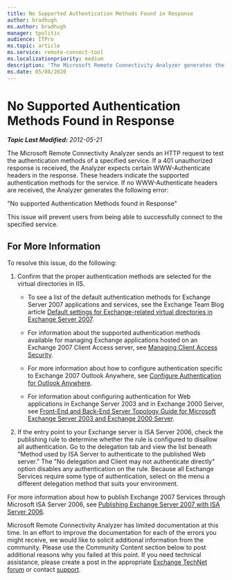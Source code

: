 ```yaml
---
title: No Supported Authentication Methods Found in Response
author: bradhugh
ms.author: bradhugh
manager: tpolitis
audience: ITPro 
ms.topic: article 
ms.service: remote-connect-tool
ms.localizationpriority: medium
description: 'The Microsoft Remote Connectivity Analyzer generates the following error: "No supported Authentication Methods found in Response"'
ms.date: 05/08/2020
---
```


# No Supported Authentication Methods Found in Response


_**Topic Last Modified:** 2012-05-21_

The Microsoft Remote Connectivity Analyzer sends an HTTP request to test the authentication methods of a specified service. If a 401 unauthorized response is received, the Analyzer expects certain WWW-Authenticate headers in the response. These headers indicate the supported authentication methods for the service. If no WWW-Authenticate headers are received, the Analyzer generates the following error:

"No supported Authentication Methods found in Response"

This issue will prevent users from being able to successfully connect to the specified service.

<div>

## For More Information

To resolve this issue, do the following:

1.  Confirm that the proper authentication methods are selected for the virtual directories in IIS.
    
      - To see a list of the default authentication methods for Exchange Server 2007 applications and services, see the Exchange Team Blog article [Default settings for Exchange-related virtual directories in Exchange Server 2007](https://go.microsoft.com/fwlink/?linkid=161402).
    
      - For information about the supported authentication methods available for managing Exchange applications hosted on an Exchange 2007 Client Access server, see [Managing Client Access Security](https://go.microsoft.com/fwlink/?linkid=100585).
    
      - For more information about how to configure authentication specific to Exchange 2007 Outlook Anywhere, see [Configure Authentication for Outlook Anywhere](https://go.microsoft.com/fwlink/?linkid=161403).
    
      - For information about configuring authentication for Web applications in Exchange Server 2003 and in Exchange 2000 Server, see [Front-End and Back-End Server Topology Guide for Microsoft Exchange Server 2003 and Exchange 2000 Server](https://go.microsoft.com/fwlink/?linkid=161404).

2.  If the entry point to your Exchange server is ISA Server 2006, check the publishing rule to determine whether the rule is configured to disallow all authentication. Go to the delegation tab and view the list beneath "Method used by ISA Server to authenticate to the published Web server." The "No delegation and Client may not authenticate directly" option disables any authentication on the rule. Because all Exchange Services require some type of authentication, select on the menu a different delegation method that suits your environment.

For more information about how to publish Exchange 2007 Services through Microsoft ISA Server 2006, see [Publishing Exchange Server 2007 with ISA Server 2006](https://technet.microsoft.com/library/bb794751.aspx).

Microsoft Remote Connectivity Analyzer has limited documentation at this time. In an effort to improve the documentation for each of the errors you might receive, we would like to solicit additional information from the community. Please use the Community Content section below to post additional reasons why you failed at this point. If you need technical assistance, please create a post in the appropriate [Exchange TechNet forum](https://go.microsoft.com/fwlink/?linkid=73420) or contact [support](https://go.microsoft.com/fwlink/?linkid=8158).

</div>

</div>

<span> </span>

</div>

</div>

</div>

